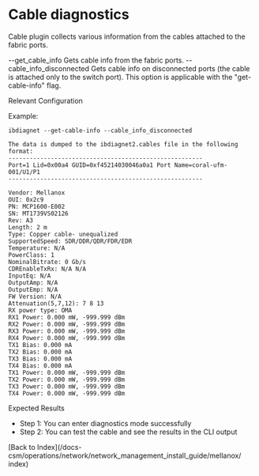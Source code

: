 # Cable diagnostics 

Cable plugin collects various information from the cables attached to the fabric ports.

--get_cable_info	Gets cable info from the fabric ports.
--cable_info_disconnected	Gets cable info on disconnected ports (the cable is attached only to the switch port). This option is applicable with the "get-cable-info" flag.

Relevant Configuration 

Example:

```
ibdiagnet --get-cable-info --cable_info_disconnected

The data is dumped to the ibdiagnet2.cables file in the following format:
-------------------------------------------------------
Port=1 Lid=0x00a4 GUID=0xf45214030046a0a1 Port Name=coral-ufm-001/U1/P1
-------------------------------------------------------

Vendor: Mellanox
OUI: 0x2c9
PN: MCP1600-E002
SN: MT1739VS02126
Rev: A3
Length: 2 m
Type: Copper cable- unequalized
SupportedSpeed: SDR/DDR/QDR/FDR/EDR
Temperature: N/A
PowerClass: 1
NominalBitrate: 0 Gb/s
CDREnableTxRx: N/A N/A
InputEq: N/A
OutputAmp: N/A
OutputEmp: N/A
FW Version: N/A
Attenuation(5,7,12): 7 8 13
RX power type: OMA
RX1 Power: 0.000 mW, -999.999 dBm
RX2 Power: 0.000 mW, -999.999 dBm
RX3 Power: 0.000 mW, -999.999 dBm
RX4 Power: 0.000 mW, -999.999 dBm
TX1 Bias: 0.000 mA
TX2 Bias: 0.000 mA
TX3 Bias: 0.000 mA
TX4 Bias: 0.000 mA
TX1 Power: 0.000 mW, -999.999 dBm
TX2 Power: 0.000 mW, -999.999 dBm
TX3 Power: 0.000 mW, -999.999 dBm
TX4 Power: 0.000 mW, -999.999 dBm
```

Expected Results 

* Step 1: You can enter diagnostics mode successfully
* Step 2: You can test the cable and see the results in the CLI output 

[Back to Index](/docs-csm/operations/network/network_management_install_guide/mellanox/
index)
